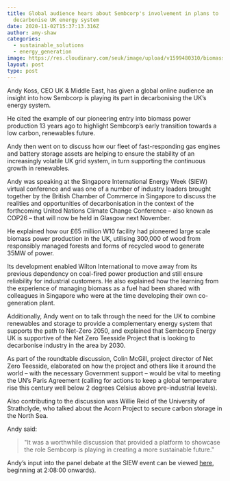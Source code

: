 ```yaml
---
title: Global audience hears about Sembcorp's involvement in plans to
  decarbonise UK energy system
date: 2020-11-02T15:37:13.316Z
author: amy-shaw
categories:
  - sustainable_solutions
  - energy_generation
image: https://res.cloudinary.com/seuk/image/upload/v1599480310/biomass-power-station.jpg
layout: post
type: post
---
```

Andy Koss, CEO UK & Middle East, has given a global online audience an insight into how Sembcorp is playing its part in decarbonising the UK’s energy system.

He cited the example of our pioneering entry into biomass power production 13 years ago to highlight Sembcorp’s early transition towards a low carbon, renewables future.

Andy then went on to discuss how our fleet of fast-responding gas engines and battery storage assets are helping to ensure the stability of an increasingly volatile UK grid system, in turn supporting the continuous growth in renewables.

Andy was speaking at the Singapore International Energy Week (SIEW) virtual conference and was one of a number of industry leaders brought together by the British Chamber of Commerce in Singapore to discuss the realities and opportunities of decarbonisation in the context of the forthcoming United Nations Climate Change Conference – also known as COP26 – that will now be held in Glasgow next November.

He explained how our £65 million W10 facility had pioneered large scale biomass power production in the UK, utilising 300,000 of wood from responsibly managed forests and forms of recycled wood to generate 35MW of power.

Its development enabled Wilton International to move away from its previous dependency on coal-fired power production and still ensure reliability for industrial customers. He also explained how the learning from the experience of managing biomass as a fuel had been shared with colleagues in Singapore who were at the time developing their own co-generation plant.

Additionally, Andy went on to talk through the need for the UK to combine renewables and storage to provide a complementary energy system that supports the path to Net-Zero 2050, and explained that Sembcorp Energy UK is supportive of the Net Zero Teesside Project that is looking to decarbonise industry in the area by 2030.

As part of the roundtable discussion, Colin McGill, project director of Net Zero Teesside, elaborated on how the project and others like it around the world – with the necessary Government support – would be vital to meeting the UN’s Paris Agreement (calling for actions to keep a global temperature rise this century well below 2 degrees Celsius above pre-industrial levels).

Also contributing to the discussion was Willie Reid of the University of Strathclyde, who talked about the Acorn Project to secure carbon storage in the North Sea.

Andy said: 

> "It was a worthwhile discussion that provided a platform to showcase the role Sembcorp is playing in creating a more sustainable future."

Andy’s input into the panel debate at the SIEW event can be viewed [here](https://youtu.be/42nUeBG4B7s), beginning at 2:08:00 onwards).